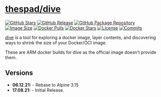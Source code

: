 # [thespad/dive](https://github.com/thespad/docker-dive)

[![GitHub Stars](https://img.shields.io/github/stars/thespad/docker-dive.svg?color=94398d&labelColor=555555&logoColor=ffffff&style=for-the-badge&logo=github)](https://github.com/thespad/docker-dive)
[![GitHub Release](https://img.shields.io/github/release/thespad/docker-dive.svg?color=94398d&labelColor=555555&logoColor=ffffff&style=for-the-badge&logo=github)](https://github.com/thespad/docker-dive/releases)
[![GitHub Package Repository](https://img.shields.io/static/v1.svg?color=94398d&labelColor=555555&logoColor=ffffff&style=for-the-badge&label=thespad&message=GitHub%20Package&logo=github)](https://github.com/thespad/docker-dive/packages)
[![Image Size](https://img.shields.io/docker/image-size/thespad/dive/latest?color=94398d&labelColor=555555&logoColor=ffffff&style=for-the-badge&label=Size)](#)
[![Docker Pulls](https://img.shields.io/docker/pulls/thespad/dive.svg?color=94398d&labelColor=555555&logoColor=ffffff&style=for-the-badge&label=pulls&logo=docker)](https://hub.docker.com/r/thespad/dive)
[![Docker Stars](https://img.shields.io/docker/stars/thespad/dive.svg?color=94398d&labelColor=555555&logoColor=ffffff&style=for-the-badge&label=stars&logo=docker)](https://hub.docker.com/r/thespad/dive)
[![License](https://img.shields.io/github/license/thespad/docker-dive?color=94398d&logo=Github&logoColor=ffffff&style=for-the-badge)](#)
[![Commits](https://img.shields.io/github/commits-since/thespad/docker-dive/latest?color=94398d&include_prereleases&logo=github&style=for-the-badge)](#)

[dive](https://github.com/wagoodman/dive) is a tool for exploring a docker image, layer contents, and discovering ways to shrink the size of your Docker/OCI image.

These are ARM docker builds for dive as the official image doesn't provide them.

## Versions

* **06.12.21:** - Rebase to Alpine 3.15
* **17.08.21:** - Initial Release.
